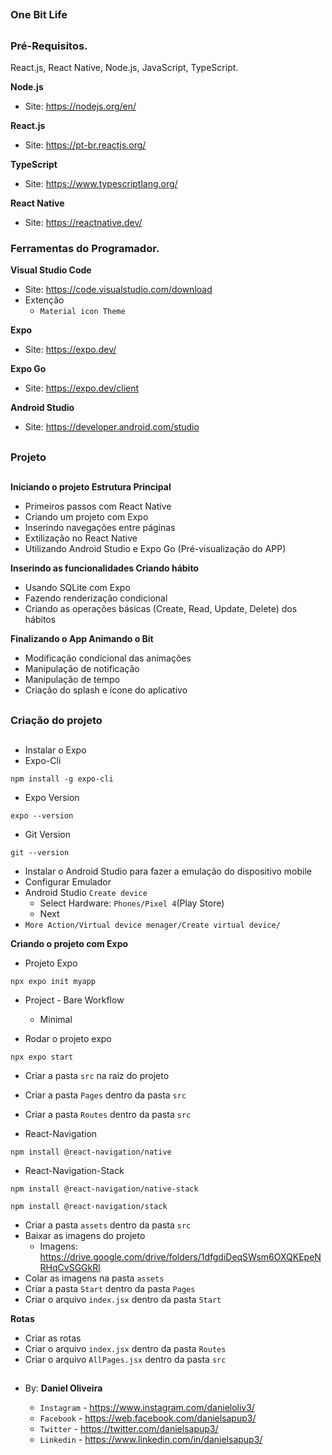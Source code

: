##
### One Bit Life
##

### Pré-Requisitos.

React.js, React Native, Node.js, JavaScript, TypeScript.

**Node.js**
- Site: https://nodejs.org/en/

**React.js**
- Site: https://pt-br.reactjs.org/

**TypeScript**
- Site: https://www.typescriptlang.org/

**React Native**
- Site: https://reactnative.dev/


### Ferramentas do Programador.

**Visual Studio Code**
- Site: https://code.visualstudio.com/download
- Extenção
    - `Material icon Theme`

**Expo**
- Site: https://expo.dev/

**Expo Go**
- Site: https://expo.dev/client

**Android Studio**
- Site: https://developer.android.com/studio


##
### Projeto
##

**Iniciando o projeto Estrutura Principal**
- Primeiros passos com React Native
- Criando um projeto com Expo
- Inserindo navegações entre páginas
- Extilização no React Native
- Utilizando Android Studio e Expo Go (Pré-visualização do APP)

**Inserindo as funcionalidades Criando hábito**
- Usando SQLite com Expo
- Fazendo renderização condicional
- Criando as operações básicas (Create, Read, Update, Delete) dos hábitos

**Finalizando o App Animando o Bit**
- Modificação condicional das animações
- Manipulação de notificação
- Manipulação de tempo
- Criação do splash e ícone do aplicativo


##
### Criação do projeto
##

- Instalar o Expo
- Expo-Cli
```
npm install -g expo-cli
```

- Expo Version
```
expo --version
```

- Git Version
```
git --version
```

- Instalar o Android Studio para fazer a emulação do dispositivo mobile
- Configurar Emulador
- Android Studio `Create device`
  - Select Hardware: `Phones/Pixel 4`(Play Store)
  - Next
- `More Action/Virtual device menager/Create virtual device/`

**Criando o projeto com Expo**
- Projeto Expo
```
npx expo init myapp
```
- Project - Bare Workflow
    - Minimal

- Rodar o projeto expo
```
npx expo start
```

- Criar a pasta `src` na raiz do projeto
- Criar a pasta `Pages` dentro da pasta `src`
- Criar a pasta `Routes` dentro da pasta `src`

- React-Navigation
```
npm install @react-navigation/native
```

- React-Navigation-Stack
```
npm install @react-navigation/native-stack
```
```
npm install @react-navigation/stack
```

- Criar a pasta `assets` dentro da pasta `src`
- Baixar as imagens do projeto
  - Imagens: https://drive.google.com/drive/folders/1dfgdiDeqSWsm6OXQKEpeNRHqCvSGGkRl
- Colar as imagens na pasta `assets`
- Criar a pasta `Start` dentro da pasta `Pages`
- Criar o arquivo `index.jsx` dentro da pasta `Start`

**Rotas**

- Criar as rotas
- Criar o arquivo `index.jsx` dentro da pasta `Routes`
- Criar o arquivo `AllPages.jsx` dentro da pasta `src`












##
### 
##

- By:  **Daniel Oliveira**

  - `Instagram` - https://www.instagram.com/danieloliv3/
  - `Facebook` - https://web.facebook.com/danielsapup3/
  - `Twitter` - https://twitter.com/danielsapup3/
  - `Linkedin` - https://www.linkedin.com/in/danielsapup3/

##